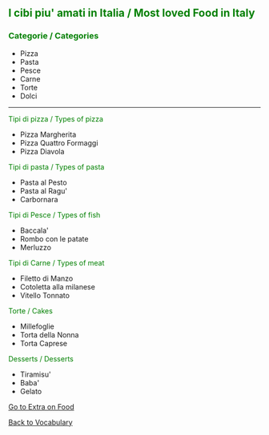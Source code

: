 <h2 style="color:green;"> I cibi piu' amati in Italia / Most loved Food in Italy </h2>

<h3 style="color:green;"> Categorie / Categories </h3>
<ul>
 <li> Pizza </li>
 <li> Pasta </li>
 <li> Pesce </li>
 <li> Carne </li>
 <li> Torte </li>
 <li> Dolci </li>
</ul>

<hr>

<p style="color:green;"> Tipi di pizza / Types of pizza </p>
<ul>
 <li> Pizza Margherita</li>
 <li> Pizza Quattro Formaggi</li>
 <li> Pizza Diavola </li>
</ul>

<p style="color:green;"> Tipi di pasta / Types of pasta </p>
<ul>
 <li> Pasta al Pesto </li>
 <li> Pasta al Ragu' </li>
 <li> Carbornara </li>
</ul>

<p style="color:green;"> Tipi di Pesce / Types of fish </p>
<ul>
 <li> Baccala' </li>
 <li> Rombo con le patate </li>
 <li> Merluzzo </li>
</ul>

<p style="color:green;"> Tipi di Carne / Types of meat </p>
<ul>
 <li> Filetto di Manzo </li>
 <li> Cotoletta alla milanese </li>
 <li> Vitello Tonnato </li>
</ul>

<p style="color:green;"> Torte / Cakes </p>
<ul>
 <li> Millefoglie </li>
 <li> Torta della Nonna </li>
 <li> Torta Caprese </li>
</ul>

<p style="color:green;"> Desserts / Desserts </p>
<ul>
 <li> Tiramisu' </li>
 <li> Baba' </li>
 <li> Gelato </li>
</ul>


<p>
<a style="float:right:" href="extra.html" class="btn2">Go to Extra on Food</a>
</p>
<div style="clear.both;"> </div>

<p> 
<a style="float:left;" href="vocabulary.html" class="btn2"> Back to Vocabulary</a>
</p>
<div style="clear:both;"> </div>



